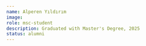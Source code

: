 ```yaml
---
name: Alperen Yıldırım
image: 
role: msc-student
description: Graduated with Master's Degree, 2025
status: alumni
---
```

